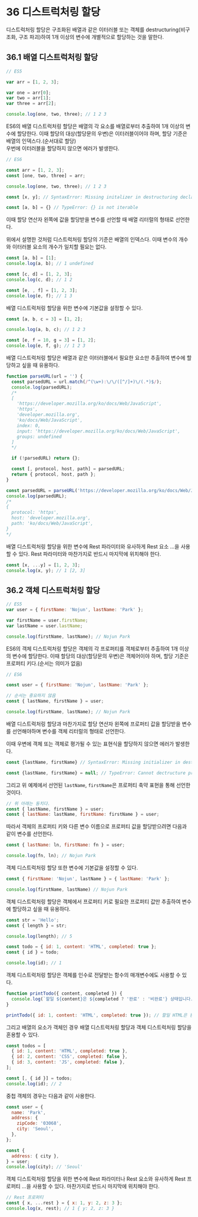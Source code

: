 # 36 디스트럭처링 할당

디스트럭처링 할당은 구조화된 배열과 같은 이터러블 또는 객체를 destructuring(비구조화, 구조 파괴)하여 1개 이상의 변수에 개별적으로 할당하는 것을 말한다.

## 36.1 배열 디스트럭처링 할당

```js
// ES5

var arr = [1, 2, 3];

var one = arr[0];
var two = arr[1];
var three = arr[2];

console.log(one, two, three); // 1 2 3
```

ES6의 배열 디스트럭처링 할당은 배열의 각 요소를 배열로부터 추출하여 1개 이상의 변수에 할당한다. 이때 할당의 대상(할당문의 우변)은 이터러블이어야 하며, 할당 기준은 배열의 인덱스다.(순서대로 할당)  
우번에 이터러블을 할당하지 않으면 에러가 발생한다.

```js
// ES6

const arr = [1, 2, 3];
const [one, two, three] = arr;

console.log(one, two, three); // 1 2 3

const [x, y]; // SyntaxError: Missing initalizer in destructuring declaration

const [a, b] = {} // TypeError: {} is not iterable
```

이때 할당 연산자 왼쪽에 값을 할당받을 변수를 선언할 때 배열 리터럴의 형태로 선언한다.

위에서 설명한 것처럼 디스트럭처링 할당의 기준은 배열의 인덱스다. 이때 변수의 개수와 이터러블 요소의 개수가 일치할 필요는 없다.

```js
const [a, b] = [1];
console.log(a, b); // 1 undefined

const [c, d] = [1, 2, 3];
console.log(c, d); // 1 2

const [e, , f] = [1, 2, 3];
console.log(e, f); // 1 3
```

배열 디스트럭처링 할당을 위한 변수에 기본값을 설정할 수 있다.

```js
const [a, b, c = 3] = [1, 2];

console.log(a, b, c); // 1 2 3

const [e, f = 10, g = 3] = [1, 2];
console.log(e, f, g); // 1 2 3
```

배열 디스트럭처링 할당은 배열과 같은 이터러블에서 필요한 요소만 추출하여 변수에 할당하고 싶을 때 유용하다.

```js
function parseURL(url = '') {
  const parsedURL = url.match(/^(\w+):\/\/([^/]+)\/(.*)$/);
  console.log(parsedURL);
  /*
  [
    'https://developer.mozilla.org/ko/docs/Web/JavaScript',
    'https',
    'developer.mozilla.org',
    'ko/docs/Web/JavaScript',
    index: 0,
    input: 'https://developer.mozilla.org/ko/docs/Web/JavaScript',
    groups: undefined
  ]
  */

  if (!parsedURL) return {};

  const [, protocol, host, path] = parsedURL;
  return { protocol, host, path };
}

const parsedURL = parseURL('https://developer.mozilla.org/ko/docs/Web/JavaScript');
console.log(parsedURL);
/*
{
  protocol: 'https',
  host: 'developer.mozilla.org',
  path: 'ko/docs/Web/JavaScript',
}
*/
```

배열 디스트럭처링 할당을 위한 변수에 Rest 파라미터와 유사하게 Rest 요소 ...을 사용할 수 있다. Rest 파라미터와 마찬가지로 반드시 마지막에 위치해야 한다.

```js
const [x, ...y] = [1, 2, 3];
console.log(x, y); // 1 [2, 3]
```

## 36.2 객체 디스트럭처링 할당

```js
// ES5
var user = { firstName: 'Nojun', lastName: 'Park' };

var firstName = user.firstName;
var lastName = user.lastName;

console.log(firstName, lastName); // Nojun Park
```

ES6의 객체 디스트럭처링 할당은 객체의 각 프로퍼티를 객체로부터 추출하여 1개 이상의 변수에 할당한다. 이때 할당의 대상(할당문의 우변)은 객체어이야 하며, 할당 기준은 프로퍼티 키다.(순서는 의미가 없음)

```js
// ES6

const user = { firstName: 'Nojun', lastName: 'Park' };

// 순서는 중요하지 않음
const { lastName, firstName } = user;

console.log(firstName, lastName); // Nojun Park
```

배열 디스트럭처링 할당과 마찬가지로 할당 연산자 왼쪽에 프로퍼티 값을 할당받을 변수를 선언해야하며 변수를 객체 리터럴의 형태로 선언한다.

이때 우변에 객체 또는 객체로 평가될 수 있는 표현식을 할당하지 않으면 에러가 발생한다.

```js
const {lastName, firstName} // SyntaxError: Missing initializer in destructuring declaration

const {lastName, firstName} = null; // TypeError: Cannot dectructure property 'lastName' of 'null' as it is null.
```

그리고 위 예제에서 선언된 `lastName`, `firstName`은 프로퍼티 축약 표현을 통해 선언한 것이다.

```js
// 위 아래는 동치다.
const { lastName, firstName } = user;
const { lastName: lastName, firstName: firstName } = user;
```

따라서 객체의 프로퍼티 키와 다른 변수 이름으로 프로퍼티 값을 할당받으려면 다음과 같이 변수를 선언한다.

```js
const { lastName: ln, firstName: fn } = user;

console.log(fn, ln); // Nojun Park
```

객체 디스트럭처링 할당 또한 변수에 기본값을 설정할 수 있다.

```js
const { firstName: 'Nojun', lastName } = { lastName: 'Park' };

console.log(firstName, lastName) // Nojun Park
```

객체 디스트럭처링 할당은 객체에서 프로퍼티 키로 필요한 프로퍼티 값만 추출하여 변수에 할당하고 싶을 때 유용하다.

```js
const str = 'Hello';
const { length } = str;

console.log(length); // 5

const todo = { id: 1, content: 'HTML', completed: true };
const { id } = todo;

console.log(id); // 1
```

객체 디스트럭처링 할당은 객체를 인수로 전달받는 함수의 매개변수에도 사용할 수 있다.

```js
function printTodo({ content, completed }) {
  console.log(`할일 ${content}은 ${completed ? '완료' : '비완료'} 상태입니다.`);
}

printTodo({ id: 1, content: 'HTML', completed: true }); // 할일 HTML은 완료 상태입니다.
```

그리고 배열의 요소가 객체인 경우 배열 디스트럭처링 할당과 객체 디스트럭처링 할당을 혼용할 수 있다.

```js
const todos = [
  { id: 1, content: 'HTML', completed: true },
  { id: 2, content: 'CSS', completed: false },
  { id: 3, content: 'JS', completed: false },
];

const [, { id }] = todos;
console.log(id); // 2
```

중첩 객체의 경우는 다음과 같이 사용한다.

```js
const user = {
  name: 'Park',
  address: {
    zipCode: '03068',
    city: 'Seoul',
  },
};

const {
  address: { city },
} = user;
console.log(city); // 'Seoul'
```

객체 디스트럭처링 할당을 위한 변수에 Rest 파라미터나 Rest 요소와 유사하게 Rest 프로퍼티 ...을 사용할 수 있다. 마찬가지로 반드시 마지막에 위치해야 한다.

```js
// Rest 프로퍼티
const { x, ...rest } = { x: 1, y: 2, z: 3 };
console.log(x, rest); // 1 { y: 2, z: 3 }
```
